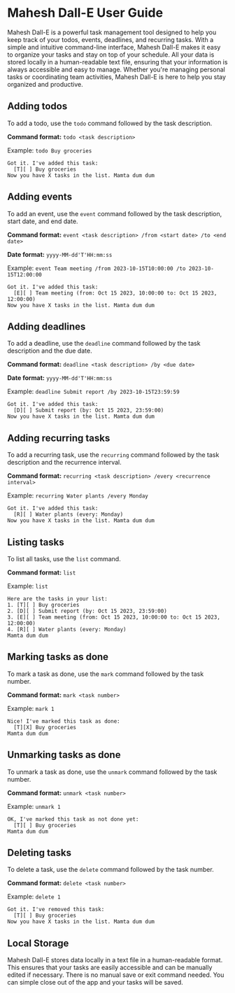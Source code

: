 # Mahesh Dall-E User Guide

Mahesh Dall-E is a powerful task management tool designed to help you keep track of your todos, events, deadlines, and recurring tasks. With a simple and intuitive command-line interface, Mahesh Dall-E makes it easy to organize your tasks and stay on top of your schedule. All your data is stored locally in a human-readable text file, ensuring that your information is always accessible and easy to manage. Whether you're managing personal tasks or coordinating team activities, Mahesh Dall-E is here to help you stay organized and productive.

## Adding todos

To add a todo, use the `todo` command followed by the task description.

**Command format:** `todo <task description>`

Example: `todo Buy groceries`

```
Got it. I've added this task:
  [T][ ] Buy groceries
Now you have X tasks in the list. Mamta dum dum
```

## Adding events

To add an event, use the `event` command followed by the task description, start date, and end date.

**Command format:** `event <task description> /from <start date> /to <end date>`

**Date format:** `yyyy-MM-dd'T'HH:mm:ss`

Example: `event Team meeting /from 2023-10-15T10:00:00 /to 2023-10-15T12:00:00`

```
Got it. I've added this task:
  [E][ ] Team meeting (from: Oct 15 2023, 10:00:00 to: Oct 15 2023, 12:00:00)
Now you have X tasks in the list. Mamta dum dum
```

## Adding deadlines

To add a deadline, use the `deadline` command followed by the task description and the due date.

**Command format:** `deadline <task description> /by <due date>`

**Date format:** `yyyy-MM-dd'T'HH:mm:ss`

Example: `deadline Submit report /by 2023-10-15T23:59:59`

```
Got it. I've added this task:
  [D][ ] Submit report (by: Oct 15 2023, 23:59:00)
Now you have X tasks in the list. Mamta dum dum
```

## Adding recurring tasks

To add a recurring task, use the `recurring` command followed by the task description and the recurrence interval.

**Command format:** `recurring <task description> /every <recurrence interval>`

Example: `recurring Water plants /every Monday`

```
Got it. I've added this task:
  [R][ ] Water plants (every: Monday)
Now you have X tasks in the list. Mamta dum dum
```

## Listing tasks

To list all tasks, use the `list` command.

**Command format:** `list`

Example: `list`

```
Here are the tasks in your list:
1. [T][ ] Buy groceries
2. [D][ ] Submit report (by: Oct 15 2023, 23:59:00)
3. [E][ ] Team meeting (from: Oct 15 2023, 10:00:00 to: Oct 15 2023, 12:00:00)
4. [R][ ] Water plants (every: Monday)
Mamta dum dum
```

## Marking tasks as done

To mark a task as done, use the `mark` command followed by the task number.

**Command format:** `mark <task number>`

Example: `mark 1`

```
Nice! I've marked this task as done:
  [T][X] Buy groceries
Mamta dum dum
```

## Unmarking tasks as done

To unmark a task as done, use the `unmark` command followed by the task number.

**Command format:** `unmark <task number>`

Example: `unmark 1`

```
OK, I've marked this task as not done yet:
  [T][ ] Buy groceries
Mamta dum dum
```

## Deleting tasks

To delete a task, use the `delete` command followed by the task number.

**Command format:** `delete <task number>`

Example: `delete 1`

```
Got it. I've removed this task:
  [T][ ] Buy groceries
Now you have X tasks in the list. Mamta dum dum
```

## Local Storage

Mahesh Dall-E stores data locally in a text file in a human-readable format. This ensures that your tasks are easily accessible and can be manually edited if necessary.
There is no manual save or exit command needed. You can simple close out of the app and your tasks will be saved.